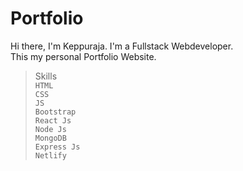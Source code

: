 # Portfolio
Hi there,
I'm Keppuraja. I'm a Fullstack Webdeveloper. </br>
This my personal Portfolio Website. </b>

>Skills  </br>
 `HTML`  </br>
 `CSS`  </br>
 `JS`  </br>
 `Bootstrap`  </br>
 `React Js`  </br>
 `Node Js`  </br>
 `MongoDB`  </br>
 `Express Js`  </br>
 `Netlify` </br>
